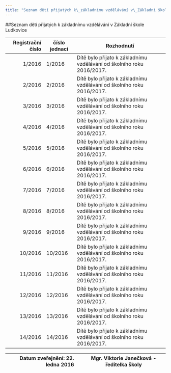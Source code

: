 ```yaml
---
title: "Seznam dětí přijatých k\_základnímu vzdělávání v\_Základní škole Ludkovice"
---
```


##Seznam dětí přijatých k základnímu vzdělávání v Základní škole Ludkovice



| Registrační číslo | číslo jednací | Rozhodnutí |
|-----:|------|----------------------------------------------------------------------|
|1/2016|1/2016|Dítě bylo přijato k základnímu vzdělávání  od školního roku 2016/2017.|
|2/2016|2/2016|Dítě bylo přijato k základnímu vzdělávání  od školního roku 2016/2017.|
|3/2016|3/2016|Dítě bylo přijato k základnímu vzdělávání  od školního roku 2016/2017.|
|4/2016|4/2016|Dítě bylo přijato k základnímu vzdělávání  od školního roku 2016/2017.|
|5/2016|5/2016|Dítě bylo přijato k základnímu vzdělávání  od školního roku 2016/2017.|
|6/2016|6/2016|Dítě bylo přijato k základnímu vzdělávání  od školního roku 2016/2017.|
|7/2016|7/2016|Dítě bylo přijato k základnímu vzdělávání  od školního roku 2016/2017.|
|8/2016|8/2016|Dítě bylo přijato k základnímu vzdělávání  od školního roku 2016/2017.|
|9/2016|9/2016|Dítě bylo přijato k základnímu vzdělávání  od školního roku 2016/2017.|
|10/2016|10/2016|Dítě bylo přijato k základnímu vzdělávání  od školního roku 2016/2017.|
|11/2016|11/2016|Dítě bylo přijato k základnímu vzdělávání  od školního roku 2016/2017.|
|12/2016|12/2016|Dítě bylo přijato k základnímu vzdělávání  od školního roku 2016/2017.|
|13/2016|13/2016|Dítě bylo přijato k základnímu vzdělávání  od školního roku 2016/2017.|
|14/2016|14/2016|Dítě bylo přijato k základnímu vzdělávání  od školního roku 2016/2017.|


|Datum zveřejnění: 22. ledna 2016|  |Mgr. Viktorie Janečková - ředitelka školy|
|---------:|---|---|